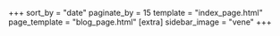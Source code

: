 +++
sort_by = "date"
paginate_by = 15
template = "index_page.html"
page_template = "blog_page.html"
[extra]
sidebar_image = "vene"
+++
